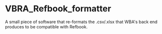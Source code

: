 # VBRA_Refbook_formatter
A small piece of software that re-formats the .csv/.xlsx that WBA's back end produces to be compatible with Refbook.

